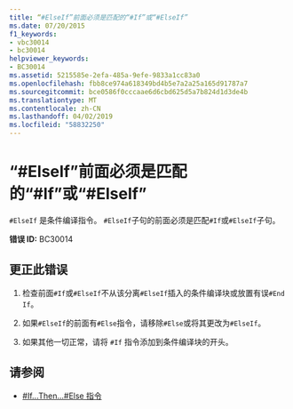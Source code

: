 ```yaml
---
title: “#ElseIf”前面必须是匹配的“#If”或“#ElseIf”
ms.date: 07/20/2015
f1_keywords:
- vbc30014
- bc30014
helpviewer_keywords:
- BC30014
ms.assetid: 5215585e-2efa-485a-9efe-9833a1cc83a0
ms.openlocfilehash: fbb8ce974a618349bd4b5e7a2a25a165d91787a7
ms.sourcegitcommit: bce0586f0cccaae6d6cbd625d5a7b824d1d3de4b
ms.translationtype: MT
ms.contentlocale: zh-CN
ms.lasthandoff: 04/02/2019
ms.locfileid: "58832250"
---
```

# <a name="elseif-must-be-preceded-by-a-matching-if-or-elseif"></a>“#ElseIf”前面必须是匹配的“#If”或“#ElseIf”
`#ElseIf` 是条件编译指令。 `#ElseIf`子句的前面必须是匹配`#If`或`#ElseIf`子句。  
  
 **错误 ID:** BC30014  
  
## <a name="to-correct-this-error"></a>更正此错误  
  
1.  检查前面`#If`或`#ElseIf`不从该分离`#ElseIf`插入的条件编译块或放置有误`#End If`。  
  
2.  如果`#ElseIf`的前面有`#Else`指令，请移除`#Else`或将其更改为`#ElseIf`。  
  
3.  如果其他一切正常，请将 `#If` 指令添加到条件编译块的开头。  
  
## <a name="see-also"></a>请参阅

- [#If...Then...#Else 指令](../../../visual-basic/language-reference/directives/if-then-else-directives.md)
